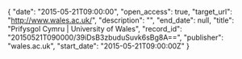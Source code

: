 {
  "date": "2015-05-21T09:00:00", 
  "open_access": true, 
  "target_url": "http://www.wales.ac.uk/", 
  "description": "", 
  "end_date": null, 
  "title": "Prifysgol Cymru | University of Wales", 
  "record_id": "20150521T090000/39iDsB3zbuduSuvk6sBg8A==", 
  "publisher": "wales.ac.uk", 
  "start_date": "2015-05-21T09:00:00Z"
}

